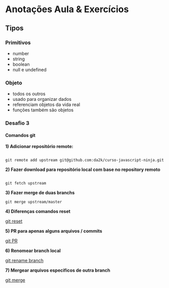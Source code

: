 # Anotações Aula & Exercícios

## **Tipos**

### Primitivos

- number
- string
- boolean
- null e undefined

### Objeto

- todos os outros
- usado para organizar dados
- referenciam objetos da vida real
- funções também são objetos

### Desafio 3

#### Comandos git

**1) Adicionar repositório remote:**

```

git remote add upstream git@github.com:da2k/curso-javascript-ninja.git

```

**2) Fazer download para repositório local com base no repository remoto**

```

git fetch upstream

```

**3) Fazer merge de duas branchs**

```
git merge upstream/master

```

**4) Diferenças comandos reset**

[git reset](https://stackoverflow.com/questions/3528245/whats-the-difference-between-git-reset-mixed-soft-and-hard#:~:text=%2D%2Dsoft%20%3A%20Tells%20Git%20to,be%20altered%20in%20any%20way.&text=%2D%2Dhard%20%3A%20This%20resets%20everything,to%20match%20it%20as%20well.)

**5) PR para apenas alguns arquivos / commits**

[git PR](https://stackoverflow.com/questions/12660839/pull-request-for-only-certain-files-commits)

**6) Renomear branch local**

[git rename branch](https://linuxize.com/post/how-to-rename-local-and-remote-git-branch/)

**7) Mergear arquivos especificos de outra branch**

[git merge](https://jasonrudolph.com/blog/2009/02/25/git-tip-how-to-merge-specific-files-from-another-branch/)
